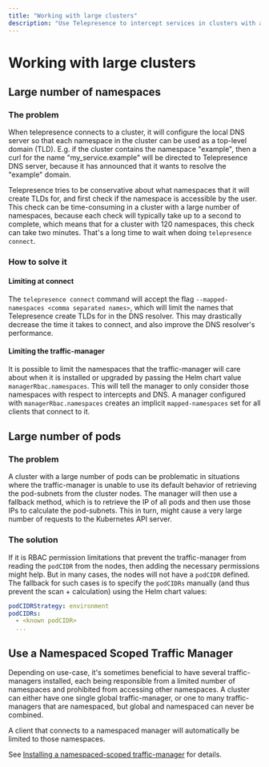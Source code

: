 ```yaml
---
title: "Working with large clusters"
description: "Use Telepresence to intercept services in clusters with a large number of namespaces and workloads."
---
```

# Working with large clusters

## Large number of namespaces

### The problem
When telepresence connects to a cluster, it will configure the local DNS server so that each namespace in the cluster can be used as a top-level domain (TLD). E.g. if the cluster contains the namespace "example", then a curl for the name "my_service.example" will be directed to Telepresence DNS server, because it has announced that it wants to resolve the "example" domain.

Telepresence tries to be conservative about what namespaces that it will create TLDs for, and first check if the namespace is accessible by the user. This check can be time-consuming in a cluster with a large number of namespaces, because each check will typically take up to a second to complete, which means that for a cluster with 120 namespaces, this check can take two minutes. That's a long time to wait when doing `telepresence connect`.

### How to solve it

#### Limiting at connect

The `telepresence connect` command will accept the flag `--mapped-namespaces <comma separated names>`, which will limit the names that Telepresence create TLDs for in the DNS resolver. This may drastically decrease the time it takes to connect, and also improve the DNS resolver's performance.

#### Limiting the traffic-manager

It is possible to limit the namespaces that the traffic-manager will care about when it is installed or upgraded by passing the Helm chart value `managerRbac.namespaces`. This will tell the manager to only consider those namespaces with respect to intercepts and DNS. A manager configured with `managerRbac.namespaces` creates an implicit `mapped-namespaces` set for all clients that connect to it.

## Large number of pods

### The problem

A cluster with a large number of pods can be problematic in situations where the traffic-manager is unable to use its default behavior of retrieving the pod-subnets from the cluster nodes. The manager will then use a fallback method, which is to retrieve the IP of all pods and then use those IPs to calculate the pod-subnets. This in turn, might cause a very large number of requests to the Kubernetes API server.

### The solution

If it is RBAC permission limitations that prevent the traffic-manager from reading the `podCIDR` from the nodes, then adding the necessary permissions might help. But in many cases, the nodes will not have a `podCIDR` defined. The fallback for such cases is to specify the `podCIDRs` manually (and thus prevent the scan + calculation) using the Helm chart values:

```yaml
podCIDRStrategy: environment
podCIDRs:
  - <known podCIDR>
  ...
```

## Use a Namespaced Scoped Traffic Manager

Depending on use-case, it's sometimes beneficial to have several traffic-managers installed, each being responsible from a limited number of namespaces and prohibited from accessing other namespaces. A cluster can either have one single global traffic-manager, or one to many traffic-managers that are namespaced, but global and namespaced can never be combined.

A client that connects to a namespaced manager will automatically be limited to those namespaces.

See [Installing a namespaced-scoped traffic-manager](../install/manager#installing-a-namespace-scoped-traffic-manager) for details.
